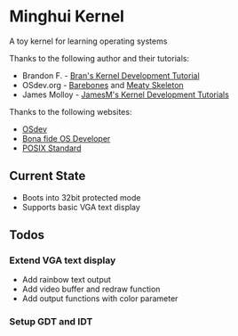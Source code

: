 # Minghui Kernel
A toy kernel for learning operating systems

Thanks to the following author and their tutorials:
* Brandon F. - [Bran's Kernel Development Tutorial](http://www.osdever.net/tutorials/view/brans-kernel-development-tutorial)
* OSdev.org - [Barebones](http://wiki.osdev.org/Bare_Bones) and [Meaty Skeleton](http://wiki.osdev.org/Meaty_Skeleton)
* James Molloy - [JamesM's Kernel Development Tutorials](http://www.jamesmolloy.co.uk/tutorial_html/index.html)

Thanks to the following websites:
* [OSdev](http://wiki.osdev.org)
* [Bona fide OS Developer](http://www.osdever.net)
* [POSIX Standard](http://pubs.opengroup.org/onlinepubs/009695399/toc.htm)

## Current State
* Boots into 32bit protected mode
* Supports basic VGA text display

## Todos
### Extend VGA text display
* Add rainbow text output
* Add video buffer and redraw function
* Add output functions with color parameter
### Setup GDT and IDT
